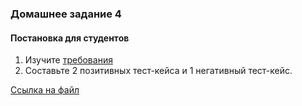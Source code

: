 ### Домашнее задание 4

#### Постановка для студентов

1. Изучите [требования](../master/%D0%A2%D1%80%D0%B5%D0%B1%D0%BE%D0%B2%D0%B0%D0%BD%D0%B8%D1%8F/Req_4.md)
2. Составьте 2 позитивных тест-кейса и 1 негативный тест-кейс.

[Ссылка на файл](https://docs.google.com/spreadsheets/d/1GAo7mGSlkJSGZw05HxztffmS6_QbdfpmwK9zOAGbP3Q/edit#gid=1710093261)

